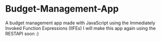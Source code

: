 # Budget-Management-App

A budget management app made with JavaScript using the Immediately Invoked Function Expressions (IIFEs)
I will make this app again using the RESTAPI soon :) 
